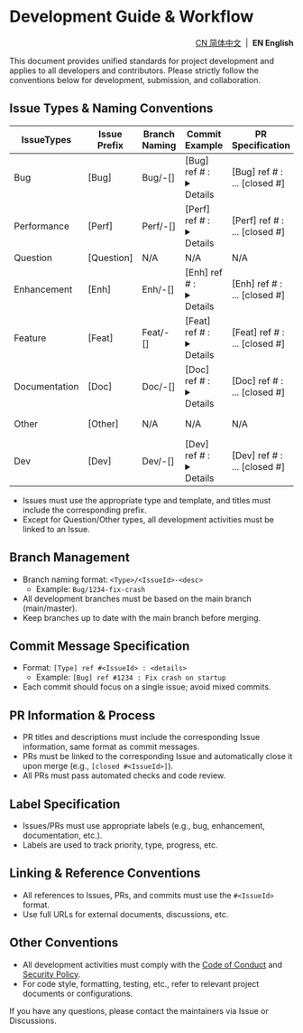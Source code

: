 # Development Guide & Workflow

<p align="right">
  <a href="https://github.com/ArcesTeam/arcesteam-gradle-plugins/blob/main/.github/lang/zh-CN/CONTRIBUTING-GUIDE.md" title="简体中文">CN 简体中文</a> &nbsp;|&nbsp;
  <strong>EN English</strong>
</p>

This document provides unified standards for project development and applies to
all developers and contributors. Please strictly follow the conventions below
for development, submission, and collaboration.

## Issue Types & Naming Conventions

| IssueTypes    | Issue Prefix | Branch Naming           | Commit Example                    | PR Specification                                       | Description                 |
|---------------|--------------|-------------------------|-----------------------------------|--------------------------------------------------------|-----------------------------|
| Bug           | [Bug]        | Bug/<IssueId>-[<desc>]  | [Bug] ref #<IssueId> : <details>  | [Bug] ref #<IssueId> : <desc> ... [closed #<IssueId>]  | Bug fix                     |
| Performance   | [Perf]       | Perf/<IssueId>-[<desc>] | [Perf] ref #<IssueId> : <details> | [Perf] ref #<IssueId> : <desc> ... [closed #<IssueId>] | Performance optimization    |
| Question      | [Question]   | N/A                     | N/A                               | N/A                                                    | For questions only          |
| Enhancement   | [Enh]        | Enh/<IssueId>-[<desc>]  | [Enh] ref #<IssueId> : <details>  | [Enh] ref #<IssueId> : <desc> ... [closed #<IssueId>]  | Feature enhancement         |
| Feature       | [Feat]       | Feat/<IssueId>-[<desc>] | [Feat] ref #<IssueId> : <details> | [Feat] ref #<IssueId> : <desc> ... [closed #<IssueId>] | New feature                 |
| Documentation | [Doc]        | Doc/<IssueId>-[<desc>]  | [Doc] ref #<IssueId> : <details>  | [Doc] ref #<IssueId> : <desc> ... [closed #<IssueId>]  | Docs/comments/translation   |
| Other         | [Other]      | N/A                     | N/A                               | N/A                                                    | For archiving/uncategorized |
| Dev           | [Dev]        | Dev/<IssueId>-[<desc>]  | [Dev] ref #<IssueId> : <details>  | [Dev] ref #<IssueId> : <desc> ... [closed #<IssueId>]  | Dev process/scripts/CI/CD   |

- Issues must use the appropriate type and template, and titles must include the
  corresponding prefix.
- Except for Question/Other types, all development activities must be linked to
  an Issue.

## Branch Management

- Branch naming format: `<Type>/<IssueId>-<desc>`
  - Example: `Bug/1234-fix-crash`
- All development branches must be based on the main branch (main/master).
- Keep branches up to date with the main branch before merging.

## Commit Message Specification

- Format: `[Type] ref #<IssueId> : <details>`
  - Example: `[Bug] ref #1234 : Fix crash on startup`
- Each commit should focus on a single issue; avoid mixed commits.

## PR Information & Process

- PR titles and descriptions must include the corresponding Issue information,
  same format as commit messages.
- PRs must be linked to the corresponding Issue and automatically close it upon
  merge (e.g., `[closed #<IssueId>]`).
- All PRs must pass automated checks and code review.

## Label Specification

- Issues/PRs must use appropriate labels (e.g., bug, enhancement, documentation,
  etc.).
- Labels are used to track priority, type, progress, etc.

## Linking & Reference Conventions

- All references to Issues, PRs, and commits must use the `#<IssueId>` format.
- Use full URLs for external documents, discussions, etc.

## Other Conventions

- All development activities must comply with
  the [Code of Conduct](https://github.com/ArcesTeam/arcesteam-gradle-plugins/blob/main/.github/lang/en-US/CODE_OF_CONDUCT.md)
  and [Security Policy](https://github.com/ArcesTeam/arcesteam-gradle-plugins/blob/main/.github/lang/en-US/SECURITY.md).
- For code style, formatting, testing, etc., refer to relevant project documents
  or configurations.

If you have any questions, please contact the maintainers via Issue or
Discussions.
